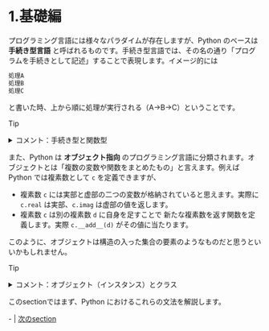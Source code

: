 # 1.基礎編

プログラミング言語には様々なパラダイムが存在しますが、Python のベースは **手続き型言語** と呼ばれるものです。手続き型言語では、その名の通り「プログラムを手続きとして記述」することで表現します。イメージ的には

```python
処理A
処理B
処理C
```
と書いた時、上から順に処理が実行される（A→B→C）ということです。

> [!TIP]
> <details class="memo">
> <summary>コメント：手続き型と関数型</summary>
> <blockquote>
> 
> 手続き型言語と対をなすパラダイムに **関数型言語** というものもあります。関数型の考えは、処理を実際の「手続き」ではなく「関数」によって定義することで機械に実行してもらおうというものです。このような考え方も Python には取り入れられているので、この辺りの区別にこだわることはないかもしれません。特に後で紹介する JAX と呼ばれる Pythonのライブラリでは関数形の思想が強く反映されています。関数型言語といえば Lisp や Haskell が代表例ですが、ここでは割愛します。
> </blockquote>
> </details>
 
また、Python は **オブジェクト指向** のプログラミング言語に分類されます。オブジェクトとは「複数の変数や関数をまとめたもの」と言えます。例えば Python では複素数として `c` を定義できますが、
- 複素数 `c` には実部と虚部の二つの変数が格納されていると思えます。実際に `c.real` は実部、`c.imag` は虚部の値を返します。
- 複素数 `c` は別の複素数 `d` に自身を足すことで 新たな複素数を返す関数を定義します。実際 `c.__add__(d)` がその値に当たります。

このように、オブジェクトは構造の入った集合の要素のようなものだと思うといいかもしれません。

> [!TIP]
> <details class="memo">
> <summary>コメント：オブジェクト（インスタンス）とクラス</summary>
> <blockquote>
> 
> オブジェクト指向の言語では、**クラス** というものが出てきます。これは上の例えだと複素数全体からなる集合のようなものです。実際のオブジェクトは具体的な一つの複素数のことを指し、これは **インスタンス** とも呼ばれます。
> </blockquote>
> </details>

このsectionではまず、Python におけるこれらの文法を解説します。

\- | [次のsection](1-1.md)